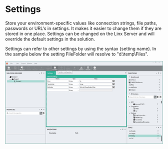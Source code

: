 Settings
========

Store your environment-specific values like connection strings, file
paths, passwords or URL's in settings. It makes it easier to change them
if they are stored in one place. Settings can be changed on the Linx
Server and will override the default settings in the solution.

Settings can refer to other settings by using the syntax {setting name}.
In the sample below the setting FileFolder will resolve to
"d:\\temp\\Files".

![](settings1.jpg)
